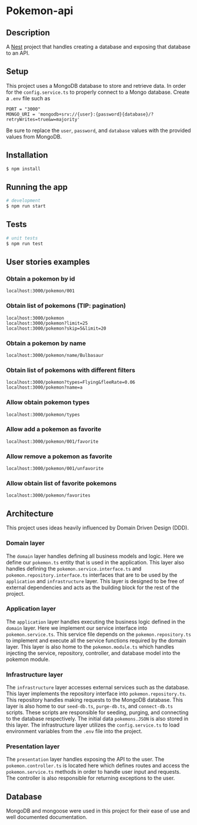 
# Pokemon-api

## Description

A [Nest](https://github.com/nestjs/nest) project that handles creating a database and exposing that database to an API.

## Setup
This project uses a MongoDB database to store and retrieve data. In order for the `config.service.ts` to properly connect to a Mongo database. Create a `.env` file such as
```
PORT = "3000"
MONGO_URI = 'mongodb+srv://{user}:{password}{database}/?retryWrites=true&w=majority'
```

Be sure to replace the `user`, `password`, and `database` values with the provided values from MongoDB.
## Installation

```bash
$ npm install
```

## Running the app

```bash
# development
$ npm run start
```

## Tests

```bash
# unit tests
$ npm run test
```

## User stories examples
### Obtain a pokemon by id
```
localhost:3000/pokemon/001
```
### Obtain list of pokemons (TIP: pagination)
```
localhost:3000/pokemon
localhost:3000/pokemon?limit=25
localhost:3000/pokemon?skip=5&limit=20
```
### Obtain a pokemon by name
```
localhost:3000/pokemon/name/Bulbasaur
```
### Obtain list of pokemons with different filters
```
localhost:3000/pokemon?types=Flying&fleeRate=0.06
localhost:3000/pokemon?name=a
```
### Allow obtain pokemon types
```
localhost:3000/pokemon/types
```
### Allow add a pokemon as favorite
```
localhost:3000/pokemon/001/favorite
```
### Allow remove a pokemon as favorite
```
localhost:3000/pokemon/001/unfavorite
```
### Allow obtain list of favorite pokemons
```
localhost:3000/pokemon/favorites
```

## Architecture
This project uses ideas heavily influenced by Domain Driven Design (DDD).

### Domain layer
The `domain` layer handles defining all business models and logic. Here we define our `pokemon.ts` entity that is used in the application. This layer also handles defining the `pokemon.service.interface.ts` and `pokemon.repository.interface.ts` interfaces that are to be used by the `application` and `infrastructure` layer. This layer is designed to be free of external dependencies and acts as the building block for the rest of the project.

### Application layer
The `application` layer handles executing the business logic defined in the `domain` layer. Here we implement our service interface into `pokemon.service.ts`. This service file depends on the `pokemon.repository.ts` to implement and execute all the service functions required by the domain layer. This layer is also home to the `pokemon.module.ts` which handles injecting the service, repository, controller, and database model into the pokemon module.

### Infrastructure layer
The `infrastructure` layer accesses external services such as the database. This layer implements the repository interface into `pokemon.repository.ts`. This repository handles making requests to the MongoDB database. This layer is also home to our `seed-db.ts`, `purge-db.ts`, and `connect-db.ts` scripts. These scripts are responsible for seeding, purging, and connecting to the database respectively. The initial data `pokemons.JSON` is also stored in this layer. The infrastructure layer utilizes the `config.service.ts` to load environment variables from the `.env` file into the project.
### Presentation layer
The `presentation` layer handles exposing the API to the user. The `pokemon.controller.ts` is located here which defines routes and access the `pokemon.service.ts` methods in order to handle user input and requests. The controller is also responsible for returning exceptions to the user.

## Database
MongoDB and mongoose were used in this project for their ease of use and well documented documentation.

